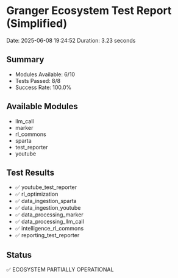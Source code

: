 # Granger Ecosystem Test Report (Simplified)

Date: 2025-06-08 19:24:52
Duration: 3.23 seconds

## Summary
- Modules Available: 6/10
- Tests Passed: 8/8
- Success Rate: 100.0%

## Available Modules
- llm_call
- marker
- rl_commons
- sparta
- test_reporter
- youtube

## Test Results
- ✅ youtube_test_reporter
- ✅ rl_optimization
- ✅ data_ingestion_sparta
- ✅ data_ingestion_youtube
- ✅ data_processing_marker
- ✅ data_processing_llm_call
- ✅ intelligence_rl_commons
- ✅ reporting_test_reporter

## Status
✅ ECOSYSTEM PARTIALLY OPERATIONAL

